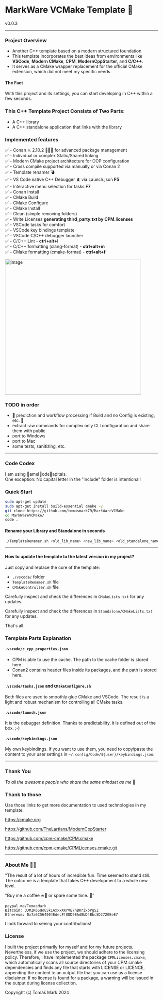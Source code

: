 
# MarkWare VCMake Template 🎁
v0.0.3

---

### Project Overview

- Another C++ template based on a modern structured foundation.
- This template incorporates the best ideas from environments like **VSCode**, **Modern CMake**, **CPM**, **ModernCppStarter**, and **C/C++**.
- It serves as a CMake wrapper replacement for the official CMake extension, which did not meet my specific needs.

#### The Fact

With this project and its settings, you can start developing in C++ within a few seconds.

### This C++ Template Project Consists of Two Parts:

- A C++ library
- A C++ standalone application that links with the library
  
### Implemented features 

✅ - Conan ⚔️ 2.10.2 🚀🚀🚀 for advanced package management  
✅ - Individual or complex Static/Shared linking  
✅ - Modern CMake project architecture for OOP configuration  
✅ - Cross compile supported via manually or via Conan 2  
✅ - Template renamer 💣  
✅ - VS Code native C++ Debugger 🪲 via Launch.json **F5**  
✅ - Interactive menu selection for tasks **F7**  
✅ - Conan Install  
✅ - CMake Build  
✅ - CMake Configure  
✅ - CMake Install  
✅ - Clean (simple removing folders)  
✅ - Write Licenses **generating third_party.txt by CPM.licenses**  
✅ - VSCode tasks for comfort  
✅ - VSCode key bindings template  
✅ - VSCode C/C++ debugger launcher  
✅ - C/C++ Lint - **ctrl+alt+l**  
✅ - C/C++ formatting (clang-format) - **ctrl+alt+m**  
✅ - CMake formatting (cmake-format) - **ctrl+alt+f**  

<img width="448" alt="image" src="https://github.com/user-attachments/assets/d1758340-6fd6-4fc4-9309-60c9590e10ae" />

### TODO in order

- 🚧 prediction and workflow processing if Build and no Config is existing, etc. 🚧
- extract raw commands for complex only CLI configuration and share them with public
- port to Windows
- port to Mac
- some tests, sanitizing, etc.

---

### Code Codex

I am using 🐫amel🐫ode🐫apitals.  
One exception: No capital letter in the "include" folder is intentional!

### Quick Start

```bash
sudo apt-get update
sudo apt-get install build-essential cmake -y
git clone https://github.com/tomasmark79/MarkWareVCMake
cd MarkWareVCMake/
code .
```

#### Rename your Library and Standalone in seconds

```bash
./TemplateRenamer.sh <old_lib_name> <new_lib_name> <old_standalone_name> <new_standalone_name>
```

---

#### How to update the template to the latest version in my project?

Just copy and replace the core of the template:

- `./vscode/` folder
- `TemplateRenamer.sh` file
- `CMakeController.sh` file

Carefully inspect and check the differences in `CMakeLists.txt` for any updates.  

Carefully inspect and check the differences in `Standalone/CMakeLists.txt` for any updates.  

That's all.

### Template Parts Explanation

#### `.vscode/c_cpp_properties.json`

- CPM is able to use the cache. The path to the cache folder is stored here.
- Conan2 contains header files inside its packages, and the path is stored here.


#### `.vscode/tasks.json` and `CMakeConfigure.sh`

Both files are used to smoothly glue CMake and VSCode. The result is a light and robust mechanism for controlling all CMake tasks.

#### `.vscode/launch.json`

It is the debugger definition. Thanks to predictability, it is defined out of the box. ;-)

#### `.vscode/keybindings.json`

My own keybindings. If you want to use them, you need to copy/paste the content to your user settings in `~/.config/Code/${user}/keybindings.json`.

---

### Thank You 

*To all the awesome people who share the same mindset as me* 🙏

### Thank to those

Use those links to get more documentation to used technologies in my template.

https://cmake.org

https://github.com/TheLartians/ModernCppStarter

https://github.com/cpm-cmake/CPM.cmake

https://github.com/cpm-cmake/CPMLicenses.cmake.git


---

### About Me 👨‍💻

"The result of a lot of hours of incredible fun. Time seemed to stand still. The outcome is a template that takes C++ development to a whole new level. 
    
"Buy me a coffee ☕🍵 or spare some time. 🙂"

```
paypal.me/TomasMark
Bitcoin: 3JMZR6SQo65kLAxxxXKrVE7nBKrixbPgSZ
Ethereum: 0x7a6C564004EdecFf8DD9EAd8bD4Bbc5D2720BeE7
```

I look forward to seeing your contributions!

### License
I built the project primarily for myself and for my future projects. Nevertheless, if we use the project, we should adhere to the licensing policy. Therefore, I have implemented the package `CPMLicenses.cmake`, which automatically scans all source directories of your CPM.cmake dependencies and finds any file that starts with LICENSE or LICENCE, appending the content to an output file that you can use as a license disclaimer. If no license is found for a package, a warning will be issued in the output during license collection.


Copyright (c) Tomáš Mark 2024 



